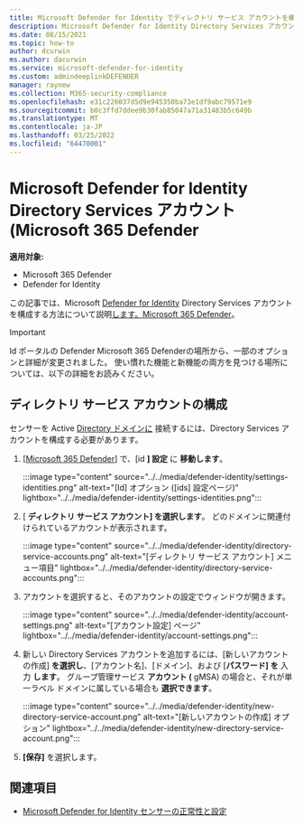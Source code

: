 ```yaml
---
title: Microsoft Defender for Identity でディレクトリ サービス アカウントを構成する
description: Microsoft Defender for Identity Directory Services アカウントを構成する方法については、「Microsoft Defender for Identity Directory Services」Microsoft 365 Defender
ms.date: 08/15/2021
ms.topic: how-to
author: dcurwin
ms.author: dacurwin
ms.service: microsoft-defender-for-identity
ms.custom: admindeeplinkDEFENDER
manager: raynew
ms.collection: M365-security-compliance
ms.openlocfilehash: e31c226037d5d9e945350ba73e1df9abc79571e9
ms.sourcegitcommit: b0c3ffd7ddee9b30fab85047a71a31483b5c649b
ms.translationtype: MT
ms.contentlocale: ja-JP
ms.lasthandoff: 03/25/2022
ms.locfileid: "64470001"
---
```

# <a name="microsoft-defender-for-identity-directory-services-account-in-microsoft-365-defender"></a>Microsoft Defender for Identity Directory Services アカウント (Microsoft 365 Defender

**適用対象:**

- Microsoft 365 Defender
- Defender for Identity

この記事では、Microsoft [Defender for Identity](/defender-for-identity) Directory Services アカウントを構成する方法について説明[します。Microsoft 365 Defender](/microsoft-365/security/defender/overview-security-center)。

>[!IMPORTANT]
>Id ポータルの Defender Microsoft 365 Defenderの場所から、一部のオプションと詳細が変更されました。 使い慣れた機能と新機能の両方を見つける場所については、以下の詳細をお読みください。

## <a name="configure-directory-services-account"></a>ディレクトリ サービス アカウントの構成

センサーを Active [Directory ドメインに](sensor-health.md#add-a-sensor) 接続するには、Directory Services アカウントを構成する必要があります。

1. [<a href="https://go.microsoft.com/fwlink/p/?linkid=2077139" target="_blank">Microsoft 365 Defender</a>] で、[id **] 設定** に **移動します**。

   :::image type="content" source="../../media/defender-identity/settings-identities.png" alt-text="[Id] オプション ([ids] 設定ページ)" lightbox="../../media/defender-identity/settings-identities.png":::


1. [ **ディレクトリ サービス アカウント] を選択します**。 どのドメインに関連付けられているアカウントが表示されます。

   :::image type="content" source="../../media/defender-identity/directory-service-accounts.png" alt-text="[ディレクトリ サービス アカウント] メニュー項目" lightbox="../../media/defender-identity/directory-service-accounts.png":::

1. アカウントを選択すると、そのアカウントの設定でウィンドウが開きます。

   :::image type="content" source="../../media/defender-identity/account-settings.png" alt-text="[アカウント設定] ページ" lightbox="../../media/defender-identity/account-settings.png":::

1. 新しい Directory Services アカウントを追加するには、[新しいアカウントの作成] **を選択し**、[アカウント名]、[ドメイン]、および [**パスワード] を** 入力 **します**。 グループ管理サービス **アカウント (** gMSA) の場合と、それが単一ラベル ドメインに属している場合も **選択できます**。

   :::image type="content" source="../../media/defender-identity/new-directory-service-account.png" alt-text="[新しいアカウントの作成] オプション" lightbox="../../media/defender-identity/new-directory-service-account.png":::

1. **[保存]** を選択します。

## <a name="see-also"></a>関連項目

- [Microsoft Defender for Identity センサーの正常性と設定](sensor-health.md)
